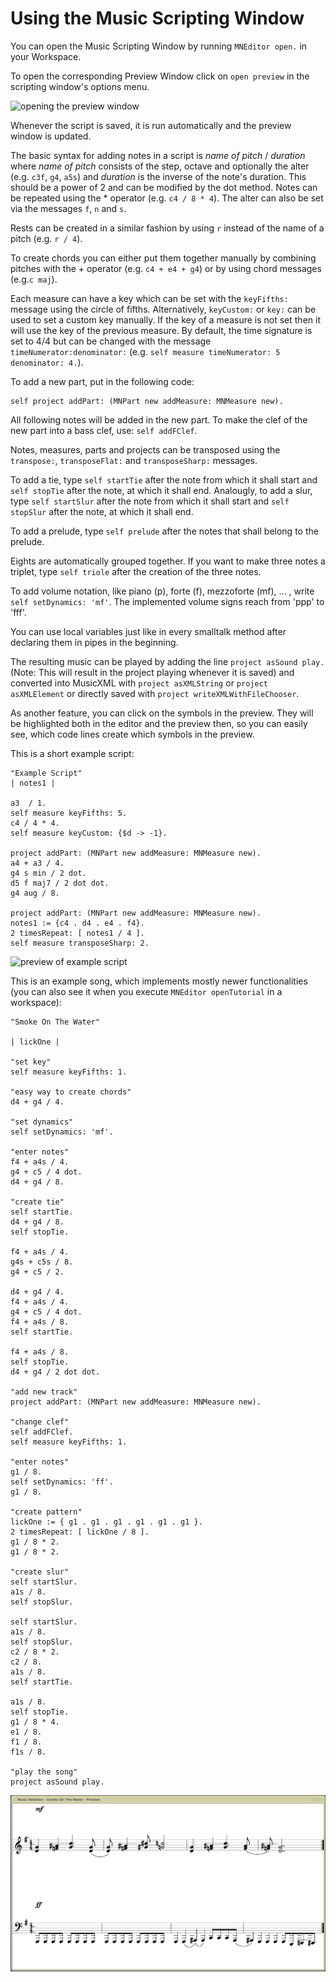# Using the Music Scripting Window

You can open the Music Scripting Window by running `MNEditor open.` in your Workspace.

To open the corresponding Preview Window click on `open preview` in the scripting window's options menu.

![opening the preview window](images/open_preview.png)

Whenever the script is saved, it is run automatically and the preview window is updated.

The basic syntax for adding notes in a script is *name of pitch* / *duration* where *name of pitch* consists of the step, octave and optionally the alter (e.g. `c3f`, `g4`, `a5s`) and *duration* is the inverse of the note's duration. This should be a power of 2 and can be modified by the dot method. Notes can be repeated using the * operator (e.g. `c4 / 8 * 4`). The alter can also be set via the messages `f`, `n` and `s`.

Rests can be created in a similar fashion by using `r` instead of the name of a pitch (e.g. `r / 4`).

To create chords you can either put them together manually by combining pitches with the + operator (e.g. `c4 + e4 + g4`) or by using chord messages (e.g.`c maj`).

Each measure can have a key which can be set with the `keyFifths:` message using the circle of fifths. Alternatively, `keyCustom:` or `key:` can be used to set a custom key manually. If the key of a measure is not set then it will use the key of the previous measure. By default, the time signature is set to 4/4 but can be changed with the message `timeNumerator:denominator:` (e.g. `self measure timeNumerator: 5 denominator: 4.`).

To add a new part, put in the following code:
```smalltalk
self project addPart: (MNPart new addMeasure: MNMeasure new).
```
All following notes will be added in the new part. To make the clef of the new part into a bass clef, use: `self addFClef`.

Notes, measures, parts and projects can be transposed using the `transpose:`, `transposeFlat:` and `transposeSharp:` messages.

To add a tie, type `self startTie` after the note from which it shall start and `self stopTie` after the note, at which it shall end.
Analougly, to add a slur, type `self startSlur` after the note from which it shall start and `self stopSlur` after the note, at which it shall end.

To add a prelude, type `self prelude` after the notes that shall belong to the prelude.

Eights are automatically grouped together. If you want to make three notes a triplet, type `self triole` after the creation of the three notes.

To add volume notation, like piano (p), forte (f), mezzoforte (mf), ... , write `self setDynamics: 'mf'`. The implemented volume signs reach from 'ppp' to 'fff'.

You can use local variables just like in every smalltalk method after declaring them in pipes in the beginning.

The resulting music can be played by adding the line `project asSound play.` (Note: This will result in the project playing whenever it is saved) and converted into MusicXML with `project asXMLString` or `project asXMLElement` or  directly saved with `project writeXMLWithFileChooser`.


As another feature, you can click on the symbols in the preview. They will be highlighted both in the editor and the preview then, so you can easily see, which code lines create which symbols in the preview.

This is a short example script:

```smalltalk
"Example Script"
| notes1 |

a3  / 1.
self measure keyFifths: 5.
c4 / 4 * 4.
self measure keyCustom: {$d -> -1}.

project addPart: (MNPart new addMeasure: MNMeasure new).  
a4 + a3 / 4.  
g4 s min / 2 dot.  
d5 f maj7 / 2 dot dot.  
g4 aug / 8.  

project addPart: (MNPart new addMeasure: MNMeasure new).
notes1 := {c4 . d4 . e4 . f4}.
2 timesRepeat: [ notes1 / 4 ].
self measure transposeSharp: 2.
```
![preview of example script](images/example_script_result.png "result of example script")

This is an example song, which implements mostly newer functionalities (you can also see it when you execute `MNEditor openTutorial` in a workspace):

```smalltalk
"Smoke On The Water"
  
| lickOne |

"set key"
self measure keyFifths: 1.

"easy way to create chords"
d4 + g4 / 4.

"set dynamics"
self setDynamics: 'mf'.

"enter notes"
f4 + a4s / 4.
g4 + c5 / 4 dot.
d4 + g4 / 8.

"create tie"
self startTie.
d4 + g4 / 8.
self stopTie.

f4 + a4s / 4.
g4s + c5s / 8.
g4 + c5 / 2.

d4 + g4 / 4.
f4 + a4s / 4.
g4 + c5 / 4 dot.
f4 + a4s / 8.
self startTie.

f4 + a4s / 8.
self stopTie.
d4 + g4 / 2 dot dot.

"add new track"
project addPart: (MNPart new addMeasure: MNMeasure new).

"change clef"
self addFClef.
self measure keyFifths: 1.

"enter notes"
g1 / 8.
self setDynamics: 'ff'.
g1 / 8.

"create pattern"
lickOne := { g1 . g1 . g1 . g1 . g1 . g1 }.
2 timesRepeat: [ lickOne / 8 ].
g1 / 8 * 2.
g1 / 8 * 2.

"create slur"
self startSlur.
a1s / 8.
self stopSlur.

self startSlur.
a1s / 8.
self stopSlur.
c2 / 8 * 2.
c2 / 8.
a1s / 8.
self startTie.

a1s / 8.
self stopTie.
g1 / 8 * 4.
e1 / 8.
f1 / 8.
f1s / 8.

"play the song"
project asSound play.
```
![preview of smoke on the water](images/smoke_on_the_water_result.png "result of smoke on the water")
